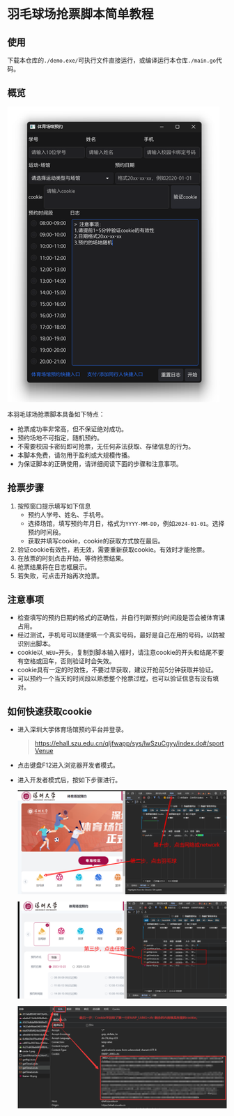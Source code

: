 # 羽毛球场抢票脚本简单教程

## 使用
下载本仓库的`./demo.exe/`可执行文件直接运行，或编译运行本仓库`./main.go`代码。

## 概览

![image-20231226183355147](https://raw.githubusercontent.com/drinkwateronly/Image-Host/main/image/image-20231226183355147.png)

本羽毛球场抢票脚本具备如下特点：

- 抢票成功率非常高，但不保证绝对成功。
- 预约场地不可指定，随机预约。
- 不需要校园卡密码即可抢票，无任何非法获取、存储信息的行为。
- 本脚本免费，请勿用于盈利或大规模传播。
- 为保证脚本的正确使用，请详细阅读下面的步骤和注意事项。





## 抢票步骤

1. 按照窗口提示填写如下信息
   - 预约人学号、姓名、手机号。
   - 选择场馆，填写预约年月日，格式为`YYYY-MM-DD`，例如`2024-01-01`。选择预约时间段。
   - 获取并填写cookie，cookie的获取方式放在最后。
2. 验证cookie有效性，若无效，需要重新获取cookie。有效时才能抢票。
3. 在放票的时刻点击开始，等待抢票结果。
4. 抢票结果将在日志框展示。
5. 若失败，可点击开始再次抢票。



## 注意事项

- 检查填写的预约日期的格式的正确性，并自行判断预约时间段是否会被体育课占用。
- 经过测试，手机号可以随便填一个真实号码，最好是自己在用的号码，以防被识别出脚本。
- cookie以`_WEU=`开头，复制到脚本输入框时，请注意cookie的开头和结尾不要有空格或回车，否则验证时会失效。
- cookie具有一定的时效性，不要过早获取，建议开抢前5分钟获取并验证。
- 可以预约一个当天的时间段以熟悉整个抢票过程，也可以验证信息有没有填对。

## 如何快速获取cookie

- 进入深圳大学体育场馆预约平台并登录。

  > https://ehall.szu.edu.cn/qljfwapp/sys/lwSzuCgyy/index.do#/sportVenue

- 点击键盘F12进入浏览器开发者模式。

- 进入开发者模式后，按如下步骤进行。

  ![image-20231222201126688](https://raw.githubusercontent.com/drinkwateronly/Image-Host/main/image/image-20231222201126688.png)

  ![image-20231222201244546](https://raw.githubusercontent.com/drinkwateronly/Image-Host/main/image/image-20231222201244546.png)

  ![image-20231226191303980](https://raw.githubusercontent.com/drinkwateronly/Image-Host/main/image/image-20231226191303980.png)

  

